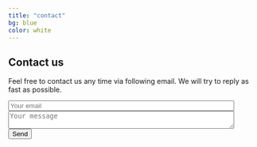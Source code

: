 ```yaml
---
title: "contact"
bg: blue
color: white
---
```


## Contact us

Feel free to contact us any time via following email. We will try to reply as fast as possible.

<form method="POST" action="https://formspree.io/we@egyptian-techies.de">
  <input style="width: 90%;" name="email" placeholder="Your email" type="email">
  <textarea style="width: 90%;" name="message" placeholder="Your message"></textarea>
  <button type="submit">Send</button>
</form>
